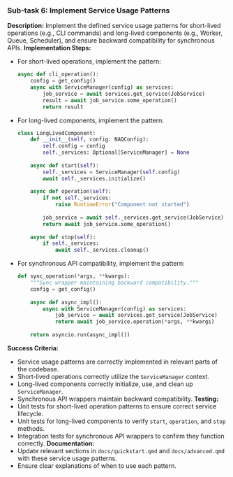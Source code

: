 ### Sub-task 6: Implement Service Usage Patterns
**Description:** Implement the defined service usage patterns for short-lived operations (e.g., CLI commands) and long-lived components (e.g., Worker, Queue, Scheduler), and ensure backward compatibility for synchronous APIs.
**Implementation Steps:**
- For short-lived operations, implement the pattern:
    ```python
    async def cli_operation():
        config = get_config()
        async with ServiceManager(config) as services:
            job_service = await services.get_service(JobService)
            result = await job_service.some_operation()
            return result
    ```
- For long-lived components, implement the pattern:
    ```python
    class LongLivedComponent:
        def __init__(self, config: NAQConfig):
            self.config = config
            self._services: Optional[ServiceManager] = None
        
        async def start(self):
            self._services = ServiceManager(self.config)
            await self._services.initialize()
        
        async def operation(self):
            if not self._services:
                raise RuntimeError("Component not started")
            
            job_service = await self._services.get_service(JobService)
            return await job_service.some_operation()
        
        async def stop(self):
            if self._services:
                await self._services.cleanup()
    ```
- For synchronous API compatibility, implement the pattern:
    ```python
    def sync_operation(*args, **kwargs):
        """Sync wrapper maintaining backward compatibility."""
        config = get_config()
        
        async def async_impl():
            async with ServiceManager(config) as services:
                job_service = await services.get_service(JobService)
                return await job_service.operation(*args, **kwargs)
        
        return asyncio.run(async_impl())
    ```
**Success Criteria:**
- Service usage patterns are correctly implemented in relevant parts of the codebase.
- Short-lived operations correctly utilize the `ServiceManager` context.
- Long-lived components correctly initialize, use, and clean up `ServiceManager`.
- Synchronous API wrappers maintain backward compatibility.
**Testing:**
- Unit tests for short-lived operation patterns to ensure correct service lifecycle.
- Unit tests for long-lived components to verify `start`, `operation`, and `stop` methods.
- Integration tests for synchronous API wrappers to confirm they function correctly.
**Documentation:**
- Update relevant sections in `docs/quickstart.qmd` and `docs/advanced.qmd` with these service usage patterns.
- Ensure clear explanations of when to use each pattern.